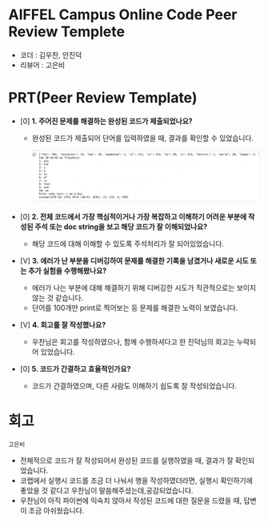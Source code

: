 # AIFFEL Campus Online Code Peer Review Templete
- 코더 : 김우찬, 안진덕
- 리뷰어 : 고은비


# PRT(Peer Review Template)
- [0]  **1. 주어진 문제를 해결하는 완성된 코드가 제출되었나요?**
    - 완성된 코드가 제출되어 단어를 입력하였을 때, 결과를 확인할 수 있었습니다. 
        
        ![capture](./pic_result.png)


- [0]  **2. 전체 코드에서 가장 핵심적이거나 가장 복잡하고 이해하기 어려운 부분에 작성된 
주석 또는 doc string을 보고 해당 코드가 잘 이해되었나요?**
    - 해당 코드에 대해 이해할 수 있도록 주석처리가 잘 되어있었습니다.

        
- [V]  **3. 에러가 난 부분을 디버깅하여 문제를 해결한 기록을 남겼거나
새로운 시도 또는 추가 실험을 수행해봤나요?**
    - 에러가 나는 부분에 대해 해결하기 위해 디버깅한 시도가 직관적으로는 보이지 않는 것 같습니다.
    - 단어를 100개만 print로 찍어보는 등 문제를 해결한 노력이 보였습니다.


- [V]  **4. 회고를 잘 작성했나요?**
    - 우찬님은 회고를 작성하였으나, 함께 수행하셔다고 한 진덕님의 회고는 누락되어 있었습니다.

        
- [0]  **5. 코드가 간결하고 효율적인가요?**
    - 코드가 간결하였으며, 다른 사람도 이해하기 쉽도록 잘 작성되었습니다.



# 회고
    
    고은비

   - 전체적으로 코드가 잘 작성되어서 완성된 코드를 실행하였을 때, 결과가 잘 확인되었습니다.
   - 코랩에서 실행시 코드를 조금 더 나눠서 행을 작성하였더라면, 실행시 확인하기에 좋았을 것 같다고 우찬님이 말씀해주셨는데,공감되었습니다.
   - 우찬님이 아직 파이썬에 익숙치 않아서 작성된 코드에 대한 질문을 드렸을 때, 답변이 조금 아쉬웠습니다. 